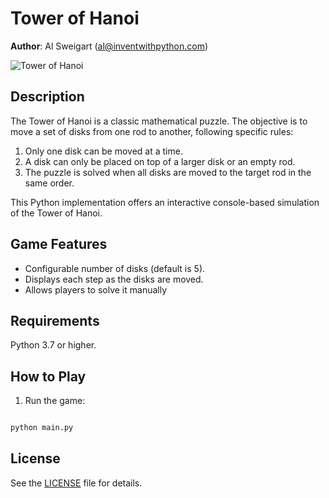 # Tower of Hanoi
**Author**: Al Sweigart (al@inventwithpython.com)

![Tower of Hanoi](https://lh6.googleusercontent.com/proxy/s2QoHAnlw65JoUMvhW4GPwa8GOxjlYY8MzeruPo_9O49MPBsvUwPwW8XcufBoHgIDPd4ixembYeq6fQt6g)

## Description
The Tower of Hanoi is a classic mathematical puzzle. The objective is to move a set of disks from one rod to another, following specific rules:

1. Only one disk can be moved at a time.
2. A disk can only be placed on top of a larger disk or an empty rod.
3. The puzzle is solved when all disks are moved to the target rod in the same order.

This Python implementation offers an interactive console-based simulation of the Tower of Hanoi.

## Game Features

- Configurable number of disks (default is 5).
- Displays each step as the disks are moved.
- Allows players to solve it manually

## Requirements

Python 3.7 or higher.

## How to Play

1. Run the game:
```bash

python main.py
```
## License
See the [LICENSE](LICENSE) file for details.
